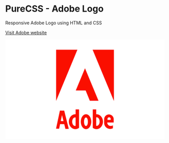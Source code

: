 # PureCSS - Adobe Logo

Responsive Adobe Logo using HTML and CSS

[Visit Adobe website](https://www.adobe.com)

<div align="center">
   <img src="screenshot.png" width="800" />
</div
